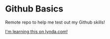 Github Basics
=============
Remote repo to help me test out my Github skills!

[I'm learning this on lynda.com!](http://www.lynda.com)
